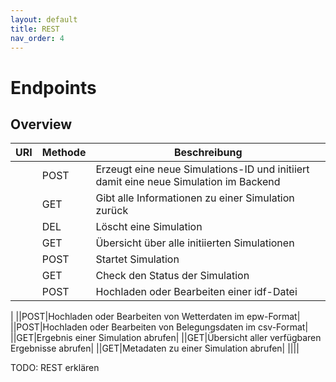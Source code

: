 ```yaml
---
layout: default
title: REST
nav_order: 4
---
```


# Endpoints

## Overview

|URI|Methode|Beschreibung|
|-|-|-|
||POST|Erzeugt eine neue Simulations-ID und initiiert damit eine neue Simulation im Backend|
||GET|Gibt alle Informationen zu einer Simulation zurück|
||DEL|Löscht eine Simulation|
||GET|Übersicht über alle initiierten Simulationen|
||POST|Startet Simulation|
||GET|Check den Status der Simulation|
||POST|Hochladen oder Bearbeiten einer idf-Datei
|
||POST|Hochladen oder Bearbeiten von Wetterdaten im epw-Format|
||POST|Hochladen oder Bearbeiten von Belegungsdaten im csv-Format|
||GET|Ergebnis einer Simulation abrufen|
||GET|Übersicht aller verfügbaren Ergebnisse abrufen|
||GET|Metadaten zu einer Simulation abrufen|
||||

TODO: REST erklären
